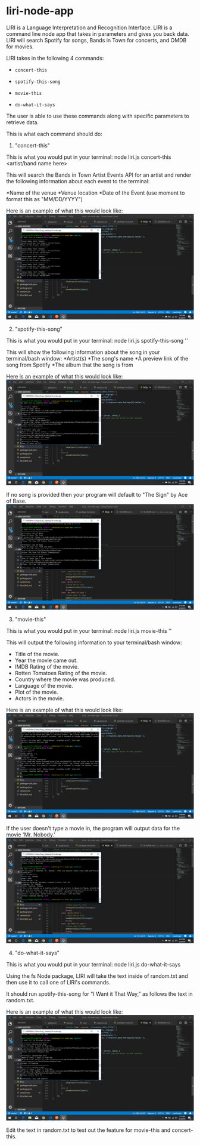 # liri-node-app

LIRI is a Language Interpretation and Recognition Interface. LIRI is a command line node app that takes in parameters and gives you back data. LIRI will search Spotify for songs, Bands in Town for concerts, and OMDB for movies. 

LIRI takes in the following 4 commands:

   * `concert-this`

   * `spotify-this-song`

   * `movie-this`

   * `do-what-it-says`

The user is able to use these commands along with specific parameters to retrieve data.

This is what each command should do:

1) "concert-this"

This is what you would put in your terminal:
node liri.js concert-this <artist/band name here>

This will search the Bands in Town Artist Events API for an artist and render the following information about each event to the terminal:

*Name of the venue
*Venue location
*Date of the Event (use moment to format this as "MM/DD/YYYY")

Here is an example of what this would look like:
![concert-this example](Screenshots/concert-this.png)

2) "spotify-this-song"

This is what you would put in your terminal:
node liri.js spotify-this-song '<song name here>'

This will show the following information about the song in your terminal/bash window:
*Artist(s)
*The song's name
*A preview link of the song from Spotify
*The album that the song is from

Here is an example of what this would look like:
![spotify-this-song example](Screenshots/spotify-this-song.png)

If no song is provided then your program will default to "The Sign" by Ace of Base.
![spotify-this default](Screenshots/spotify-default.png)

3) "movie-this"

This is what you would put in your terminal:
node liri.js movie-this '<movie name here>'

This will output the following information to your terminal/bash window:
  * Title of the movie.
  * Year the movie came out.
  * IMDB Rating of the movie.
  * Rotten Tomatoes Rating of the movie.
  * Country where the movie was produced.
  * Language of the movie.
  * Plot of the movie.
  * Actors in the movie.

Here is an example of what this would look like:
![movie-this example](Screenshots/movie-this.png)

If the user doesn't type a movie in, the program will output data for the movie 'Mr. Nobody.'
![movie-this default](Screenshots/movie-default.png)

4) "do-what-it-says"

This is what you would put in your terminal:
node liri.js do-what-it-says

Using the fs Node package, LIRI will take the text inside of random.txt and then use it to call one of LIRI's commands.

It should run spotify-this-song for "I Want it That Way," as follows the text in random.txt.

Here is an example of what this would look like:
![do-what-it-says example](Screenshots/do-what-it-says.png)

Edit the text in random.txt to test out the feature for movie-this and concert-this.
